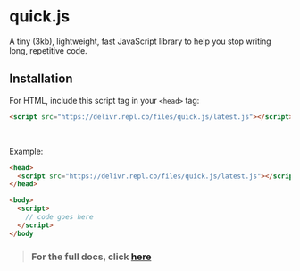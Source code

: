 # quick.js
A tiny (3kb), lightweight, fast JavaScript library to help you stop writing long, repetitive code.


## Installation
For HTML, include this script tag in your `<head>` tag:
```html
<script src="https://delivr.repl.co/files/quick.js/latest.js"></script>
```
<br>

Example:

```html
<head>
  <script src="https://delivr.repl.co/files/quick.js/latest.js"></script>
</head>

<body>
  <script>
    // code goes here
  </script>
</body
```


> ### For the full docs, click [here](https://proudparrot2.gitbook.io/quick.js)
